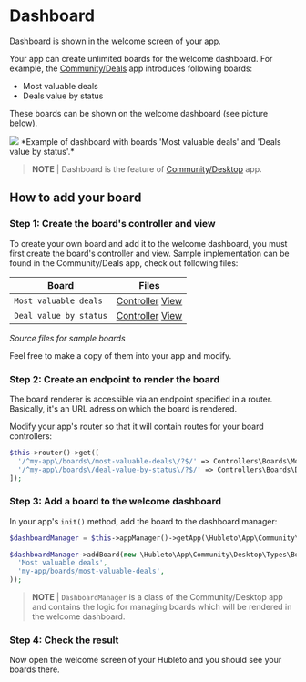 # Dashboard

Dashboard is shown in the welcome screen of your app.

Your app can create unlimited boards for the welcome dashboard. For example, the [Community/Deals](../../apps/community/deals) app
introduces following boards:

  * Most valuable deals
  * Deals value by status

These boards can be shown on the welcome dashboard (see picture below).

<img src="{{ bookRootUrl }}/content/assets/images/dashboard.jpg">
*Example of dashboard with boards 'Most valuable deals' and 'Deals value by status'.*

> **NOTE** | Dashboard is the feature of [Community/Desktop](../../apps/community/desktop) app.

## How to add your board

### Step 1: Create the board's controller and view

To create your own board and add it to the welcome dashboard, you must first create the board's controller and view. Sample
implementation can be found in the Community/Deals app, check out following files:

| Board                  | Files                                                                                                                                                                                                                                    |
| ---------------------- | ---------------------------------------------------------------------------------------------------------------------------------------------------------------------------------------------------------------------------------------- |
| `Most valuable deals`  | [Controller](https://github.com/hubleto/erp/blob/main/apps/community/Deals/Controllers/Boards/MostValuableDeals.php) [View](https://github.com/hubleto/erp/blob/main/apps/community/Deals/Views/Boards/MostValuableDeals.twig) |
| `Deal value by status` | [Controller](https://github.com/hubleto/erp/blob/main/apps/community/Deals/Controllers/Boards/DealValueByStatus.php) [View](https://github.com/hubleto/erp/blob/main/apps/community/Deals/Views/Boards/DealValueByStatus.twig) |
*Source files for sample boards*

Feel free to make a copy of them into your app and modify.

### Step 2: Create an endpoint to render the board

The board renderer is accessible via an endpoint specified in a router. Basically, it's an URL adress on which the board is rendered.

Modify your app's router so that it will contain routes for your board controllers:

```php
$this->router()->get([
  '/^my-app\/boards\/most-valuable-deals\/?$/' => Controllers\Boards\MostValuableDeals::class,
  '/^my-app\/boards\/deal-value-by-status\/?$/' => Controllers\Boards\DealValueByStatus::class,
]);
```

### Step 3: Add a board to the welcome dashboard

In your app's `init()` method, add the board to the dashboard manager:

```php
$dashboardManager = $this->appManager()->getApp(\Hubleto\App\Community\Desktop::class)->dashboardManager;

$dashboardManager->addBoard(new \Hubleto\App\Community\Desktop\Types\Board(
  'Most valuable deals',
  'my-app/boards/most-valuable-deals',
));
```

> **NOTE** | `DashboardManager` is a class of the Community/Desktop app and contains the logic for managing boards
> which will be rendered in the welcome dashboard.

### Step 4: Check the result

Now open the welcome screen of your Hubleto and you should see your boards there.